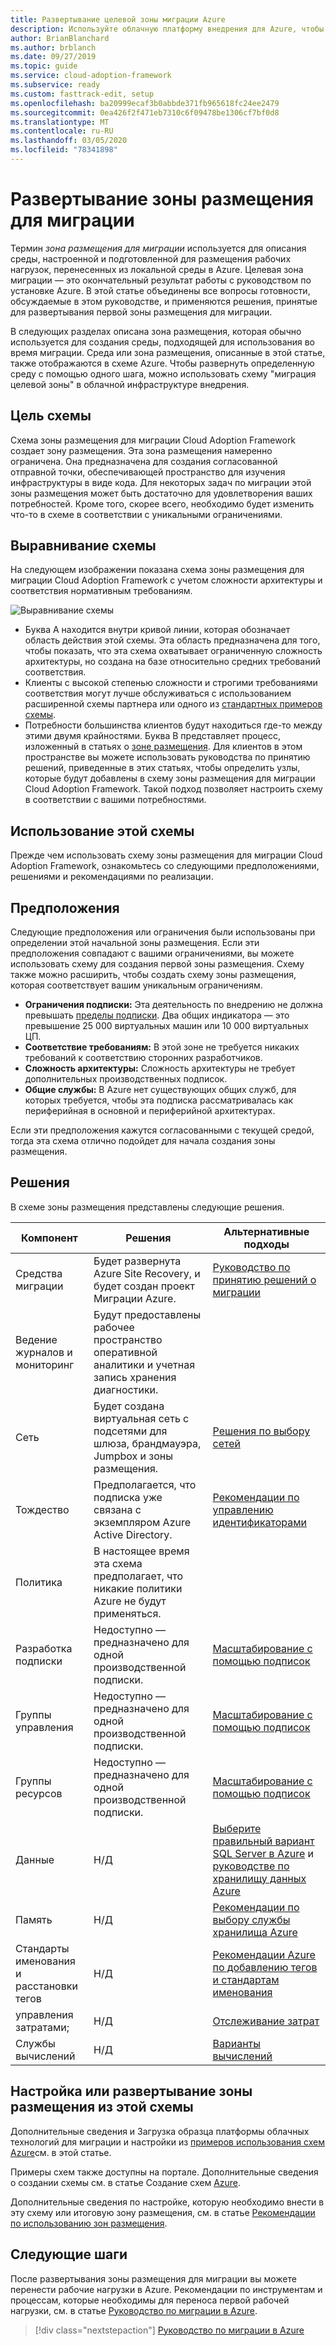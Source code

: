 ```yaml
---
title: Развертывание целевой зоны миграции Azure
description: Используйте облачную платформу внедрения для Azure, чтобы узнать, как использовать схему целевой зоны для развертывания определенной среды.
author: BrianBlanchard
ms.author: brblanch
ms.date: 09/27/2019
ms.topic: guide
ms.service: cloud-adoption-framework
ms.subservice: ready
ms.custom: fasttrack-edit, setup
ms.openlocfilehash: ba20999ecaf3b0abbde371fb965618fc24ee2479
ms.sourcegitcommit: 0ea426f2f471eb7310c6f09478be1306cf7bf0d8
ms.translationtype: MT
ms.contentlocale: ru-RU
ms.lasthandoff: 03/05/2020
ms.locfileid: "78341898"
---
```

# <a name="deploy-a-migration-landing-zone"></a>Развертывание зоны размещения для миграции

Термин *зона размещения для миграции* используется для описания среды, настроенной и подготовленной для размещения рабочих нагрузок, перенесенных из локальной среды в Azure. Целевая зона миграции — это окончательный результат работы с руководством по установке Azure. В этой статье объединены все вопросы готовности, обсуждаемые в этом руководстве, и применяются решения, принятые для развертывания первой зоны размещения для миграции.

В следующих разделах описана зона размещения, которая обычно используется для создания среды, подходящей для использования во время миграции. Среда или зона размещения, описанные в этой статье, также отображаются в схеме Azure. Чтобы развернуть определенную среду с помощью одного шага, можно использовать схему "миграция целевой зоны" в облачной инфраструктуре внедрения.

## <a name="purpose-of-the-blueprint"></a>Цель схемы

Схема зоны размещения для миграции Cloud Adoption Framework создает зону размещения. Эта зона размещения намеренно ограничена. Она предназначена для создания согласованной отправной точки, обеспечивающей пространство для изучения инфраструктуры в виде кода. Для некоторых задач по миграции этой зоны размещения может быть достаточно для удовлетворения ваших потребностей. Кроме того, скорее всего, необходимо будет изменить что-то в схеме в соответствии с уникальными ограничениями.

## <a name="blueprint-alignment"></a>Выравнивание схемы

На следующем изображении показана схема зоны размещения для миграции Cloud Adoption Framework с учетом сложности архитектуры и соответствия нормативным требованиям.

![Выравнивание схемы](../../_images/ready/blueprint-overview.png)

- Буква А находится внутри кривой линии, которая обозначает область действия этой схемы. Эта область предназначена для того, чтобы показать, что эта схема охватывает ограниченную сложность архитектуры, но создана на базе относительно средних требований соответствия.
- Клиенты с высокой степенью сложности и строгими требованиями соответствия могут лучше обслуживаться с использованием расширенной схемы партнера или одного из [стандартных примеров схемы](https://docs.microsoft.com/azure/governance/blueprints/samples).
- Потребности большинства клиентов будут находиться где-то между этими двумя крайностями. Буква B представляет процесс, изложенный в статьях о [зоне размещения](../considerations/index.md). Для клиентов в этом пространстве вы можете использовать руководства по принятию решений, приведенные в этих статьях, чтобы определить узлы, которые будут добавлены в схему зоны размещения для миграции Cloud Adoption Framework. Такой подход позволяет настроить схему в соответствии с вашими потребностями.

## <a name="use-this-blueprint"></a>Использование этой схемы

Прежде чем использовать схему зоны размещения для миграции Cloud Adoption Framework, ознакомьтесь со следующими предположениями, решениями и рекомендациями по реализации.

## <a name="assumptions"></a>Предположения

Следующие предположения или ограничения были использованы при определении этой начальной зоны размещения. Если эти предположения совпадают с вашими ограничениями, вы можете использовать схему для создания первой зоны размещения. Схему также можно расширить, чтобы создать схему зоны размещения, которая соответствует вашим уникальным ограничениям.

- **Ограничения подписки:** Эта деятельность по внедрению не должна превышать [пределы подписки](https://docs.microsoft.com/azure/azure-subscription-service-limits). Два общих индикатора — это превышение 25 000 виртуальных машин или 10 000 виртуальных ЦП.
- **Соответствие требованиям:** В этой зоне не требуется никаких требований к соответствию сторонних разработчиков.
- **Сложность архитектуры:** Сложность архитектуры не требует дополнительных производственных подписок.
- **Общие службы:** В Azure нет существующих общих служб, для которых требуется, чтобы эта подписка рассматривалась как периферийная в основной и периферийной архитектурах.

Если эти предположения кажутся согласованными с текущей средой, тогда эта схема отлично подойдет для начала создания зоны размещения.

## <a name="decisions"></a>Решения

В схеме зоны размещения представлены следующие решения.

| Компонент | Решения | Альтернативные подходы |
|---------|---------|---------|
|Средства миграции|Будет развернута Azure Site Recovery, и будет создан проект Миграции Azure.|[Руководство по принятию решений о миграции](../../decision-guides/migrate-decision-guide/index.md)|
|Ведение журналов и мониторинг|Будут предоставлены рабочее пространство оперативной аналитики и учетная запись хранения диагностики.|         |
|Сеть|Будет создана виртуальная сеть с подсетями для шлюза, брандмауэра, Jumpbox и зоны размещения.|[Решения по выбору сетей](../considerations/networking-options.md)|
|Тождество|Предполагается, что подписка уже связана с экземпляром Azure Active Directory.|[Рекомендации по управлению идентификаторами](https://docs.microsoft.com/azure/security/azure-security-identity-management-best-practices?toc=https://docs.microsoft.com/azure/cloud-adoption-framework/toc.json&bc=https://docs.microsoft.com/azure/cloud-adoption-framework/bread/toc.json)         |
|Политика|В настоящее время эта схема предполагает, что никакие политики Azure не будут применяться.|         |
|Разработка подписки|Недоступно — предназначено для одной производственной подписки.|[Масштабирование с помощью подписок](../azure-best-practices/scaling-subscriptions.md)|
|Группы управления|Недоступно — предназначено для одной производственной подписки.|[Масштабирование с помощью подписок](../azure-best-practices/scaling-subscriptions.md)         |
|Группы ресурсов|Недоступно — предназначено для одной производственной подписки.|[Масштабирование с помощью подписок](../azure-best-practices/scaling-subscriptions.md)         |
|Данные|Н/Д|[Выберите правильный вариант SQL Server в Azure](https://docs.microsoft.com/azure/sql-database/sql-database-paas-vs-sql-server-iaas) и [руководстве по хранилищу данных Azure](https://docs.microsoft.com/azure/architecture/guide/technology-choices/data-store-overview) |
|Память|Н/Д|[Рекомендации по выбору службы хранилища Azure](../considerations/storage-options.md)         |
|Стандарты именования и расстановки тегов|Н/Д|[Рекомендации Azure по добавлению тегов и стандартам именования](../azure-best-practices/naming-and-tagging.md)         |
|управления затратами;|Н/Д|[Отслеживание затрат](../azure-best-practices/track-costs.md)|
|Службы вычислений|Н/Д|[Варианты вычислений](../considerations/compute-options.md)|

## <a name="customize-or-deploy-a-landing-zone-from-this-blueprint"></a>Настройка или развертывание зоны размещения из этой схемы

Дополнительные сведения и Загрузка образца платформы облачных технологий для миграции и настройки из [примеров использования схем Azure](https://docs.microsoft.com/azure/governance/blueprints/samples)см. в этой статье.

Примеры схем также доступны на портале. Дополнительные сведения о создании схемы см. в статье Создание схем [Azure](./govern-org-compliance.md?tabs=azureblueprints#create-a-blueprint).

Дополнительные сведения по настройке, которую необходимо внести в эту схему или итоговую зону размещения, см. в статье [Рекомендации по использованию зон размещения](../considerations/index.md).

## <a name="next-steps"></a>Следующие шаги

После развертывания зоны размещения для миграции вы можете перенести рабочие нагрузки в Azure.
Рекомендации по инструментам и процессам, которые необходимы для переноса первой рабочей нагрузки, см. в статье [Руководство по миграции в Azure](../../migrate/azure-migration-guide/index.md).

> [!div class="nextstepaction"]
> [Руководство по миграции в Azure](../../migrate/azure-migration-guide/index.md)
